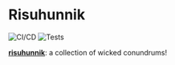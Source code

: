 # Risuhunnik

<div>
  <img
    alt="CI/CD"
    src="https://github.com/mart-mihkel/risuhunnik/actions/workflows/main.yml/badge.svg"
  />
  <img
    alt="Tests"
    src="https://github.com/mart-mihkel/risuhunnik/actions/workflows/test.yml/badge.svg"
  />
</div>

**[risuhunnik](https://lest.risuhunnik.xyz)**: a collection of wicked conundrums!
